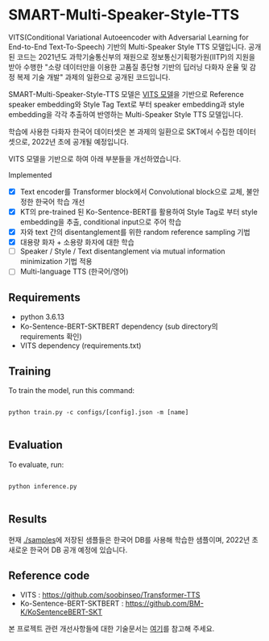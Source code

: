 # SMART-Multi-Speaker-Style-TTS
VITS(Conditional Variational Autoeencoder with Adversarial Learning for End-to-End Text-To-Speech) 기반의 Multi-Speaker Style TTS 모델입니다.
공개된 코드는 2021년도 과학기술통신부의 재원으로 정보통신기획평가원(IITP)의 지원을 받아 수행한
"소량 데이터만을 이용한 고품질 종단형 기반의 딥러닝 다화자 운율 및 감정 복제 기술 개발"
과제의 일환으로 공개된 코드입니다.

SMART-Multi-Speaker-Style-TTS 모델은 [VITS 모델](https://github.com/jaywalnut310/vits)을 기반으로
Reference speaker embedding와 Style Tag Text로 부터 speaker embedding과 style embedding을 각각 추출하여 반영하는 Multi-Speaker Style TTS 모델입니다.

학습에 사용한 다화자 한국어 데이터셋은 본 과제의 일환으로 SKT에서 수집한 데이터셋으로, 2022년 초에 공개될 예정입니다.

VITS 모델을 기반으로 하여 아래 부분들을 개선하였습니다.

Implemented
- [x] Text encoder를 Transformer block에서 Convolutional block으로 교체, 불안정한 한국어 학습 개선
- [x] KT의 pre-trained 된 Ko-Sentence-BERT를 활용하여 Style Tag로 부터 style embedding을 추출, conditional input으로 주어 학습
- [x] 자와 text 간의 disentanglement를 위한 random reference sampling 기법
- [x] 대용량 화자 + 소용량 화자에 대한 학습
- [ ] Speaker / Style / Text disentanglement via mutual information minimization 기법 적용
- [ ] Multi-language TTS (한국어/영어)

## Requirements
* python 3.6.13
* Ko-Sentence-BERT-SKTBERT dependency (sub directory의 requirements 확인)
* VITS dependency (requirements.txt)

## Training
To train the model, run this command:
<pre>
<code>
python train.py -c configs/[config].json -m [name]
</code>
</pre>

## Evaluation
To evaluate, run:
<pre>
<code>
python inference.py
</code>
</pre>

## Results
현재 [./samples](https://github.com/SMART-TTS/SMART-Multi-Speaker-Style-TTS/tree/main/samples)에 저장된 샘플들은 한국어 DB를 사용해 학습한 샘플이며,
2022년 초 새로운 한국어 DB 공개 예정에 있습니다.

## Reference code
* VITS : https://github.com/soobinseo/Transformer-TTS
* Ko-Sentence-BERT-SKTBERT : https://github.com/BM-K/KoSentenceBERT-SKT

본 프로젝트 관련 개선사항들에 대한 기술문서는 [여기](https://drive.google.com/file/d/1qHCai1v6KvlRyPcVIYCwYYHwTiPixYSR/view?usp=sharing)를 참고해 주세요.
